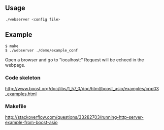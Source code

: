 
## Usage

```bash
./webserver <config file>
```

## Example

```bash
$ make
$ ./webserver ./demo/example_conf 
```

Open a browser and go to "localhost:<port>"
Request will be echoed in the webpage.


### Code skeleton
http://www.boost.org/doc/libs/1_57_0/doc/html/boost_asio/examples/cpp03_examples.html

### Makefile
http://stackoverflow.com/questions/33282703/running-http-server-example-from-boost-asio
